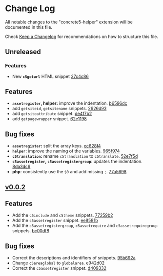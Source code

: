 # Change Log

All notable changes to the "concrete5-helper" extension will be documented in this file.

Check [Keep a Changelog](http://keepachangelog.com/) for recommendations on how to structure this file.

## Unreleased

### Features

- New **`c5geturl`** HTML snippet [37c4c86](https://github.com/puka-tchou/c5_snippets/commit/37c4c8683d8dad2e4fa67253709b0210099db35c)

## Features

- **`assetregister`, helper:** improve the indentation. [b6596dc](https://github.com/puka-tchou/c5_snippets/commit/b6596dc6a8f3a3fe659a459daff9bfb61b842eeb)
- add `getsiteid`, `getsitename` snippets. [2626d93](https://github.com/puka-tchou/c5_snippets/commit/2626d9351171fa3d25e9f44832b2e1533afaf798)
- add `getsiteattribute` snippet. [de417b2](https://github.com/puka-tchou/c5_snippets/commit/de417b2ffcb67305e5c5e83187ae9d39f7f5cc89)
- add `getpagewrapper` snippet. [62e1198](https://github.com/puka-tchou/c5_snippets/commit/62e1198c5758d3727668159049c2aeb732778c7b)

## Bug fixes

- **`assetregister`:** split the array keys. [cc628f4](https://github.com/puka-tchou/c5_snippets/commit/cc628f4e73f493705a35b4981850782b824954d6)
- **`helper`:** improve the naming of the variables. [965f974](https://github.com/puka-tchou/c5_snippets/commit/965f974d9afa44d098d0c3906e118d628481a88e)
- **`c5translation`:** rename `c5translation` to `c5translate`. [52e7f5d](https://github.com/puka-tchou/c5_snippets/commit/52e7f5db7b946fe7a47a1d7e9ef8f7e9d98ed02d)
- **`c5assetregister`, `c5assetregistergroup`**: updates the indentation. [8da3dc6](https://github.com/puka-tchou/c5_snippets/commit/8da3dc6e4336453646f74f8f1f92cba38b10f74b)
- **php**: consistently use the `$0` and add missing `;`. [77a5698](https://github.com/puka-tchou/c5_snippets/commit/77a56986a2b616f08302e28475ceb44b8d2a792b)

## [v0.0.2](https://github.com/puka-tchou/c5_snippets/releases/tag/v0.0.2)

## Features

- Add the `c5include` and `c5theme` snippets. [77259b2](https://github.com/puka-tchou/c5_snippets/commit/77259b29b0cdc13ef505a5d7df2a115848cca255)
- Add the `c5assetregister` snippet. [ee8581b](https://github.com/puka-tchou/c5_snippets/commit/ee8581b17502cdf06fe54564560df3843f25b6a8)
- Add the `c5assetregistergroup`, `c5assetrequire` and `c5assetrequiregroup` snippets. [bc00df8](https://github.com/puka-tchou/c5_snippets/commit/bc00df809ab03bc3eee8b28ae2bbb78eb0edc10d)

## Bug fixes

- Correct the descriptions and identifiers of snippets. [95b692a](https://github.com/puka-tchou/c5_snippets/commit/95b692a540798f378632ffbf331fd5835fffbd17)
- Change `c5areaglobal` to `globalarea`. [e942d02](https://github.com/puka-tchou/c5_snippets/commit/e942d023c9a87eb80970a570f652980896c275e0)
- Correct the `c5assetregister` snippet. [d409332](https://github.com/puka-tchou/c5_snippets/commit/d409332df3fa97b17d9505f33e5da713884c0995)
